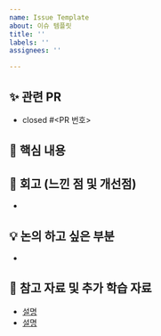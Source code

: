 ```yaml
---
name: Issue Template
about: 이슈 템플릿
title: ''
labels: ''
assignees: ''

---
```


## ✨ 관련 PR
- closed #<PR 번호>

## 📖 핵심 내용
<!--본 주제에서 다룬 주요 개념이나 내용을 적어주세요.-->

## 🤔 회고 (느낀 점 및 개선점)
- <!--학습한 뒤에 느낀 점이나 배웠던 내용, 개선점을 적어주세요.-->

## 💡 논의 하고 싶은 부분
- <!--스터디 원에게 공유하고 싶은 유용한 내용이나 함께 논의하고 싶은 부분을 적어주세요.-->


## 🔗 참고 자료 및 추가 학습 자료
- [설명]([링크1)
- [설명](링크2)
